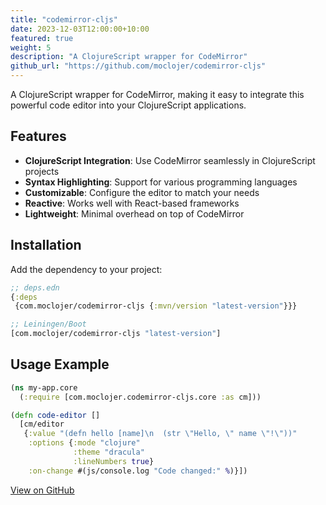 ```yaml
---
title: "codemirror-cljs"
date: 2023-12-03T12:00:00+10:00
featured: true
weight: 5
description: "A ClojureScript wrapper for CodeMirror"
github_url: "https://github.com/moclojer/codemirror-cljs"
---
```


A ClojureScript wrapper for CodeMirror, making it easy to integrate this powerful code editor into your ClojureScript applications.

## Features

- **ClojureScript Integration**: Use CodeMirror seamlessly in ClojureScript projects
- **Syntax Highlighting**: Support for various programming languages
- **Customizable**: Configure the editor to match your needs
- **Reactive**: Works well with React-based frameworks
- **Lightweight**: Minimal overhead on top of CodeMirror

## Installation

Add the dependency to your project:

```clojure
;; deps.edn
{:deps
 {com.moclojer/codemirror-cljs {:mvn/version "latest-version"}}}

;; Leiningen/Boot
[com.moclojer/codemirror-cljs "latest-version"]
```

## Usage Example

```clojure
(ns my-app.core
  (:require [com.moclojer.codemirror-cljs.core :as cm]))

(defn code-editor []
  [cm/editor
   {:value "(defn hello [name]\n  (str \"Hello, \" name \"!\"))"
    :options {:mode "clojure"
              :theme "dracula"
              :lineNumbers true}
    :on-change #(js/console.log "Code changed:" %)}])
```

[View on GitHub](https://github.com/moclojer/codemirror-cljs)
